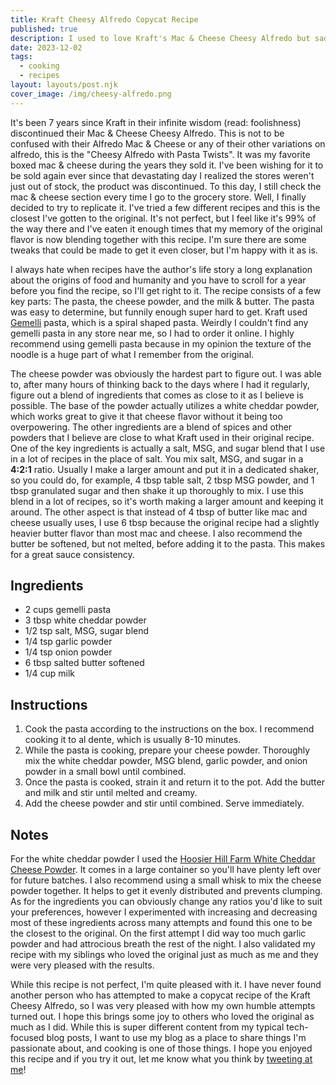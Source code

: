 ```yaml
---
title: Kraft Cheesy Alfredo Copycat Recipe
published: true
description: I used to love Kraft's Mac & Cheese Cheesy Alfredo but sadly they discontinued it. After a lot of trial and error, I figured out a recipe to replicate it.
date: 2023-12-02
tags:
  - cooking
  - recipes
layout: layouts/post.njk
cover_image: /img/cheesy-alfredo.png
---
```


It's been 7 years since Kraft in their infinite wisdom (read: foolishness) discontinued their Mac & Cheese Cheesy Alfredo. This is not to be confused with their Alfredo Mac & Cheese or any of their other variations on alfredo, this is the "Cheesy Alfredo with Pasta Twists". It was my favorite boxed mac & cheese during the years they sold it. I've been wishing for it to be sold again ever since that devastating day I realized the stores weren't just out of stock, the product was discontinued. To this day, I still check the mac & cheese section every time I go to the grocery store. Well, I finally decided to try to replicate it. I've tried a few different recipes and this is the closest I've gotten to the original. It's not perfect, but I feel like it's 99% of the way there and I've eaten it enough times that my memory of the original flavor is now blending together with this recipe. I'm sure there are some tweaks that could be made to get it even closer, but I'm happy with it as is.

I always hate when recipes have the author's life story a long explanation about the origins of food and humanity and you have to scroll for a year before you find the recipe, so I'll get right to it. The recipe consists of a few key parts: The pasta, the cheese powder, and the milk & butter. The pasta was easy to determine, but funnily enough super hard to get. Kraft used [Gemelli](https://www.barilla.com/en-us/products/pasta/classic-blue-box/gemelli) pasta, which is a spiral shaped pasta. Weirdly I couldn't find any gemelli pasta in any store near me, so I had to order it online. I highly recommend using gemelli pasta because in my opinion the texture of the noodle is a huge part of what I remember from the original.

The cheese powder was obviously the hardest part to figure out. I was able to, after many hours of thinking back to the days where I had it regularly, figure out a blend of ingredients that comes as close to it as I believe is possible. The base of the powder actually utilizes a white cheddar powder, which works great to give it that cheese flavor without it being too overpowering. The other ingredients are a blend of spices and other powders that I believe are close to what Kraft used in their original recipe. One of the key ingredients is actually a salt, MSG, and sugar blend that I use in a lot of recipes in the place of salt. You mix salt, MSG, and sugar in a **4:2:1** ratio. Usually I make a larger amount and put it in a dedicated shaker, so you could do, for example, 4 tbsp table salt, 2 tbsp MSG powder, and 1 tbsp granulated sugar and then shake it up thoroughly to mix. I use this blend in a lot of recipes, so it's worth making a larger amount and keeping it around. The other aspect is that instead of 4 tbsp of butter like mac and cheese usually uses, I use 6 tbsp because the original recipe had a slightly heavier butter flavor than most mac and cheese. I also recommend the butter be softened, but not melted, before adding it to the pasta. This makes for a great sauce consistency.

## Ingredients

- 2 cups gemelli pasta
- 3 tbsp white cheddar powder
- 1/2 tsp salt, MSG, sugar blend
- 1/4 tsp garlic powder
- 1/4 tsp onion powder
- 6 tbsp salted butter softened
- 1/4 cup milk

## Instructions

1. Cook the pasta according to the instructions on the box. I recommend cooking it to al dente, which is usually 8-10 minutes.
2. While the pasta is cooking, prepare your cheese powder. Thoroughly mix the white cheddar powder, MSG blend, garlic powder, and onion powder in a small bowl until combined.
3. Once the pasta is cooked, strain it and return it to the pot. Add the butter and milk and stir until melted and creamy.
4. Add the cheese powder and stir until combined. Serve immediately.

## Notes

For the white cheddar powder I used the [Hoosier Hill Farm White Cheddar Cheese Powder](https://a.co/d/6wTHHcC). It comes in a large container so you'll have plenty left over for future batches. I also recommend using a small whisk to mix the cheese powder together. It helps to get it evenly distributed and prevents clumping. As for the ingredients you can obviously change any ratios you'd like to suit your preferences, however I experimented with increasing and decreasing most of these ingredients across many attempts and found this one to be the closest to the original. On the first attempt I did way too much garlic powder and had attrocious breath the rest of the night. I also validated my recipe with my siblings who loved the original just as much as me and they were very pleased with the results.

While this recipe is not perfect, I'm quite pleased with it. I have never found another person who has attempted to make a copycat recipe of the Kraft Cheesy Alfredo, so I was very pleased with how my own humble attempts turned out. I hope this brings some joy to others who loved the original as much as I did. While this is super different content from my typical tech-focused blog posts, I want to use my blog as a place to share things I'm passionate about, and cooking is one of those things. I hope you enjoyed this recipe and if you try it out, let me know what you think by [tweeting at me](https://twitter.com/johnbwoodruff)!
